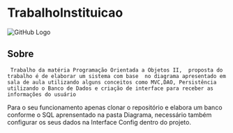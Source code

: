 # TrabalhoInstituicao

![GitHub Logo](https://github.com/henriquecido/TrabalhoInstituicao/blob/main/Diagrama/READMEicon.png)

##  Sobre
     Trabalho da matéria Programação Orientada a Objetos II,  proposta do trabalho é de elaborar um sistema com base  no diagrama apresentado em sala de aula utilizando alguns conceitos como MVC,DAO, Persistência utilizando o Banco de Dados e criação de interface para receber as informações do usuário
     
  Para o seu funcionamento apenas clonar o repositório e elabora um banco conforme o SQL aprensentado na pasta Diagrama, necessário também configurar os seus dados na Interface Config dentro do projeto. 
